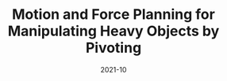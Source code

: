---
title: "Motion and Force Planning for Manipulating Heavy Objects by Pivoting"
collection: publications
permalink: /publication/Motion_Force_Planning_IROS_2021
excerpt: 'This paper is about fixing template issue #693.'
date: 2021-10
venue: 'IEEE/RSJ International Conference on Intelligent Robots and Systems (IROS) 2021'
paperurl: 'http://academicpages.github.io/files/paper3.pdf'
citation: 'A. Fakhari, A. Patankar and N. Chakraborty. Motion and Force Planning for Manipulating Heavy Objects by Pivoting. <i>IEEE/RSJ International Conference on Intelligent Robots and Systems (IROS)</i>, Prague, Czech Republic, 2021.'
---